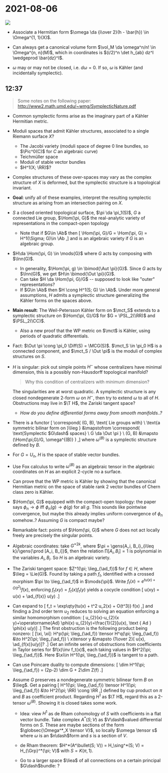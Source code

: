 # 2021-08-06

![](attachments/20210704015029%201.png)

- Associate a Hermitian form $\omega \da {i\over 2}(h - \bar{h}) \in \Omega^{1, 1}(X)$.

- Can always get a canonical volume form $\vol_M \da \omega^n/n! \in \Omega^{n, n}(M)$, which in coordinates is $(i/2)^n \det h_{ab} dz^I \wedgeprod \bar{dz}^I$.

- $\omega$ may or may not be closed, i.e. $d\omega = 0$.
  If so, $\omega$ is Kähler (and incidentally symplectic).


## 12:37

> Some notes on the following paper: <http://www2.math.umd.edu/~wmg/SymplecticNature.pdf>

- Common symplectic forms arise as the imaginary part of a Kähler Hermitian metric.
- Moduli spaces that admit Kähler structures, associated to a single Riemann surface $X$?
  - The Jacobi variety (moduli space of degree 0 line bundles, so $\Pic^0(C)$ for $C$ an algebraic curve)
  - Teichmüller space
  - Moduli of stable vector bundles
  - $H^1(X; \RR)$?
- Complex structures of these over-spaces may vary as the complex structure of $X$ is deformed, but the symplectic structure is a topological invariant.
- **Goal**: unify all of these examples, interpret the resulting symplectic structure as arising from an intersection pairing on $X$.

- $S$ a closed oriented topological surface, $\pi \da \pi_1(S)$, $G$ a connected Lie group, $\Hom(\pi, G)$ the real-analytic variety of representations in the compact-open topology 
  - Note that if $G\in \Ab$ then 
  \[
\Hom(\pi, G)/G = \Hom(\pi, G) = H^1(\Sigma; G)\in \Ab
  ,\] 
  and is an algebraic variety if $G$ is an algebraic group.

- $H\da \Hom(\pi, G) \in \mods{G}$ where $G$ acts by composing with $\Inn(G)$.
  - In generality, $\Hom(\pi, g) \in \bimod{\Aut \pi}{G}$.
    Since $G$ acts by $\Inn(G)$, we get $H\in \bimod{\Out \pi}{G}$.
  - Can take $H \da \Hom(\pi, G)/G$ -- supposed to look like "outer" representations?
  - If $G\in \Ab$ then $H \cong H^1(S; G) \in \Ab$. 
  Under more general assumptions, $H$ admits a symplectic structure generalizing the Kähler forms on the spaces above.
- **Main result**: The Weil-Petersson Kähler form on $\mct_S$ extends to a symplectic structure on $\Hom(\pi, G)/G$ for $G = \PSL_2(\RR)$ and $\PSL_2(\CC)$.
  - Also a new proof that the WP metric on $\mct$ is Kähler, using periods of quadratic differentials.

- Fact: $\Out \pi \cong \pi_0 \Diff(S) = \MCG(S)$. 
  $\mct_S \in \pi_0 H$ is a connected component, and $\mct_S / \Out \pi$ is the moduli of complex structures on $S$.
- $H$ is singular: pick out simple points $H^-$ whose centralizers have minimal dimension, this is a possibly non-Hausdorff topological manifold? 

  > Why this condition of centralizers with minimum dimension?

  The singularities are at worst quadratic.
  A symplectic structure is any closed nondegenerate 2-form $\omega$ on $H^-$, then try to extend $\omega$ to all of $H$.
    Obstructions may live in $\T H$, the Zariski tangent space?
  - *How do you define differential forms away from smooth manifolds..?*

- There is a functor
\[
\correspond{
  (G, B), \text{ Lie groups with} \\
  \text{a symmetric bilinar form on }\lieg
}
&\mapstofrom
\correspond{
  \text{Symplectic $G\dash$ spaces} \\
  G \da \Out \pi
} \\
(G, B) &\mapsto (\Hom(\pi,G)/G, \omega^{(B)} )
,\]
where $\omega^{(B)}$ is a symplectic structure defined by $B$.

- For $G= U_n$, $H$ is the space of stable vector bundles.

- Use Fox calculus to write $\omega^{(B)}$ as an algebraic tensor in the algebraic coordinates on $H$ as an explicit 2-cycle no a surface.

- Can prove that the WP metric is Kähler by showing that the canonical Hermitian metric on the space of stable rank 2 vector bundles of Chern class zero is Kähler.

- $\Hom(\pi, G)$ equipped with the compact-open topology: the paper says $\phi_n \to \phi$ iff $\phi_n(g) \to \phi(g)$ for all $g$.
  This sounds like pointwise convergence, but maybe this already implies uniform convergence of $\phi_n$ somehow..?
  Assuming $G$ is compact maybe?

- Remarkable fact: points of $\Hom(\pi, G)$ where $G$ does not act locally freely are precisely the singular points.

- Algebraic coordinates: take $G^{\times 2k}$, where $\pi = \gens{A_i, B_i}_{i\leq k}/\gens{\prod [A_i, B_i]}$, then the relation $\prod [A_i, B_i] = 1$ is polynomial in the variables $A_i, B_i$.
So $H$ is an algebraic variety.

- The Zariski tangent space: $Z^1(\pi; \lieg_{\ad_f})$ for $f\in H$, where $\lieg = \Lie(G)$.
  Found by taking a path $f_t$, identified with a crossed morphism $\pi \to \lieg_{\ad_f}$ in $\mods{\pi}$.
  Write $f_t(x) = e^{t u(x) + O(t^2) } f(x)$, enforcing $f_t(xy) = f_t(x) f_t(y)$ yields a cocycle condition 
  \[
  u(xy) = u(x) + \ad_{f(x)} u(y)
  .\]


- Can expand to 
\[
f_t = \exp\qty{tu(x) + t^2 u_2(x) + O(t^3)} f(x)
,\]
and finding a 2nd order term $u_2$ reduces to solving an equation enforcing a similar homomorphism condition:
\[
u_{2}(x)-u_{2}(x y)+\operatorname{Ad} \phi(x) u_{2}(y)=\frac{1}{2}[u(x), \text { Ad } \phi(x) u(y)]
.\]
The first obstruction is the following product being nonzero:
\[
[\xi, \xi]: H^p(\pi; \lieg_{\ad_f}) \tensor H^q(\pi; \lieg_{\ad_f}) &\to H^2(\pi; \lieg_{\ad_f}) \\
x\tensor y &\mapsto {1\over 2}[ u(x), \ad_{f(x)}u(y)]?
.\]
  Get an infinite series of obstructions from coefficients in Taylor series for $f(x)\inv f_t(x)$, each taking values in $H^2(\pi; \lieg_{\ad_f})$.
  Here $\xi\in H^1(\pi, \lieg_{\ad_f})$ is tangent to a path.

- Can use Poincare duality to compute dimensions:
\[
\dim H^1(\pi; \lieg_{\ad_f}) = (2p-2) \dim G + 2\dim Z(f)
.\]

- Assume $G$ preserves a nondegenerate symmetric bilinear form $B$ on $\lieg$.
  Get a pairing
  \[
  H^1(\pi; \lieg_{\ad_f})
  \tensor
  H^1(\pi; \lieg_{\ad_f})
  &\to
  H^2(\pi; \RR) \cong \RR
  ,\]
  defined by cup product on $\pi$ and $B$ as coefficient product.
  Regarding $H^1$ as $\T H$, regard this as a 2-tensor $\omega^{(B)}$.
  Showing it is closed takes some work.

  - Idea: view $H^1$ as de Rham cohomology of $S$ with coefficients in a flat vector bundle.
  Take complex $A^*(S; V)$ as $V\dash$valued differential forms on $S$.
  These are maybe sections of the form $\globsec{\Omega^*_X \tensor V}$, so locally $\omega \tensor s$ where $\omega$ is an $n\dash$form and $s$ is a section of $V$.

  - de Rham theorem: $H^*(A^\bullet(S; V)) = H_\sing^*(S; V) = H_{\Grp}^*(\pi; V)$ with $S = K(\pi, 1)$.

  - Go to a larger space $\liea$ of all connections on a certain principal $G\dash$bundle: ?

